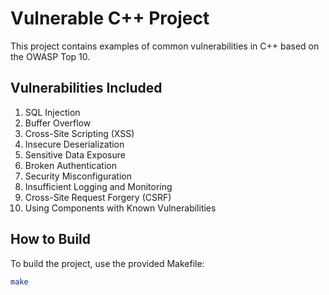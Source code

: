# Vulnerable C++ Project

This project contains examples of common vulnerabilities in C++ based on the OWASP Top 10.

## Vulnerabilities Included

1. SQL Injection
2. Buffer Overflow
3. Cross-Site Scripting (XSS)
4. Insecure Deserialization
5. Sensitive Data Exposure
6. Broken Authentication
7. Security Misconfiguration
8. Insufficient Logging and Monitoring
9. Cross-Site Request Forgery (CSRF)
10. Using Components with Known Vulnerabilities

## How to Build

To build the project, use the provided Makefile:

```bash
make
